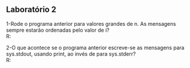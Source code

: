 ## Laboratório 2

1-Rode o programa anterior para valores grandes de n. As mensagens sempre estarão ordenadas pelo valor de i?<br>
R:

2-O que acontece se o programa anterior escreve-se as mensagens para sys.stdout, usando print, ao invés de para sys.stderr?<br>
R:
